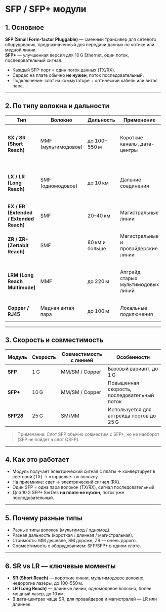 # SFP / SFP+ модули 

## 1. Основное
**SFP (Small Form-factor Pluggable)** — сменный трансивер для сетевого оборудования, предназначенный для передачи данных по оптике или медной линии.  
**SFP+** — улучшенная версия для 10 G Ethernet, один поток, последовательный сигнал.

- Каждый SFP-порт = один поток данных (TX/RX).  
- Сердес на плате обычно **не нужен**, поток последовательный.  
- Подключение: слот на коммутаторе + оптический кабель или витая пара.

---

## 2. По типу волокна и дальности

| Тип                                     | Волокно             | Дальность      | Применение                          | Особенности                                            |
| --------------------------------------- | ------------------- | -------------- | ----------------------------------- | ------------------------------------------------------ |
| **SX / SR (Short Reach)**               | MMF (мультимодовое) | до 100–550 м   | Короткие каналы, дата-центры        | Короткая дистанция, недорогие лазеры, дешевое волокно  |
| **LX / LR (Long Reach)**                | SMF (одномодовое)   | до 10 км       | Дальние соединения                  | Более узкий луч, одномодовое волокно, меньше потери    |
| **EX / ER (Extended / Extended Reach)** | SMF                 | 20–40 км       | Магистральные линии                 | Мощные лазеры, для дальних каналов                     |
| **ZR / ZR+ (Zettabit Reach)**           | SMF                 | 80 км и больше | Магистральные и провайдерские линии | Очень мощные лазеры, сложная оптика                    |
| **LRM (Long Reach Multimode)**          | MMF                 | до 220 м       | Апгрейд старых мультимодовых линий  | Позволяет работать на большем расстоянии по мультимоде |
| **Copper / RJ45**                       | Медная витая пара   | до 100 м       | Локальные подключения               | Прямое подключение без оптики                          |

---

## 3. Скорость и совместимость

| Модуль    | Скорость | Совместимость с линией | Особенности                                 |
| --------- | -------- | ---------------------- | ------------------------------------------- |
| **SFP**   | 1 G      | MM/SM / Copper         | Базовый вариант, до 1 G                     |
| **SFP+**  | 10 G     | MM/SM / Copper         | Повышенная скорость, последовательный поток |
| **SFP28** | 25 G     | SM/MM                  | Используется для апгрейда портов до 25 G    |

> Примечание: Слот SFP обычно совместим с SFP+, но не наоборот (SFP не пойдет в слот QSFP).

---

## 4. Как это работает
- Модуль получает электрический сигнал с платы → конвертирует в световой (TX) → отправляет по волокну.  
- На приемнике: свет → электрический сигнал (RX).  
- Один SFP = одна пара волокон (TX/RX), сигнал последовательный.  
- Для 10 G SFP+ SerDes **на плате не нужен**, поток уже последовательный.  

---

## 5. Почему разные типы
- Разные типы волокон (мультимод / одномод).  
- Разная дальность (короткая / длинная / магистральная).  
- Стоимость: MM дешевле, SM дороже, ZR — очень дорого.  
- Совместимость с оборудованием: SFP/SFP+ в одном слоте.

---

## 6. SR vs LR — ключевые моменты
- **SR (Short Reach)** — короткие линии, мультимодовое волокно, недорогие лазеры, до 100–550 м.  
- **LR (Long Reach)** — длинные линии, одномодовое волокно, более мощный лазер, до 10 км.  
- В дата-центрах чаще SR, для провайдеров и магистралей — LR или длиннее.  
